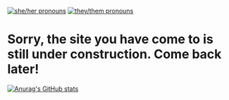 [![she/her pronouns](https://img.shields.io/badge/pronouns-she%2Fher-dabdab)](https://pronoun.is/she/her)
[![they/them pronouns](https://img.shields.io/badge/pronouns-they%2Fthem-dabdab)](https://pronoun.is/they/them)



# Sorry, the site you have come to is still under construction. Come back later!


[![Anurag's GitHub stats](https://github-readme-stats.vercel.app/api?username=YeahJenni)](https://github.com/anuraghazra/github-readme-stats)
